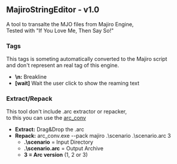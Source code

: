 ## MajiroStringEditor - v1.0

A tool to transalte the MJO files from Majiro Engine,  
Tested with "If You Love Me, Then Say So!"

### Tags
This tags is someting automatically converted to the Majiro script  
and don't represent an real tag of this engine.
- **\n:** Breakline
- **[wait]** Wait the user click to show the reaming text

### Extract/Repack
This tool don't include .arc extractor or repacker,  
to this you can use the [arc_conv](https://github.com/amayra/arc_conv)
- **Extract:** Drag&Drop the .arc
- **Repack:**  arc_conv.exe --pack majiro .\scenario .\scenario.arc 3  
	- **.\scenario** = Input Directory
	- **.\scenario.arc** = Output Archive
	- **3 = Arc version** (1, 2 or 3)
